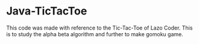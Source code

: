 # Java-TicTacToe
This code was made with reference to the Tic-Tac-Toe of Lazo Coder.
This is to study the alpha beta algorithm and further to make gomoku game.
